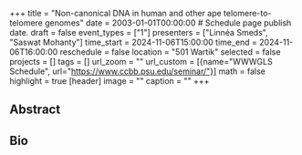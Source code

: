 +++
title = "Non-canonical DNA in human and other ape telomere-to-telomere genomes"
date = 2003-01-01T00:00:00  # Schedule page publish date.
draft = false
event_types = ["1"]
presenters = ["Linnéa Smeds", "Saswat Mohanty"]
time_start = 2024-11-06T15:00:00
time_end = 2024-11-06T16:00:00
reschedule = false
location = "501 Wartik"
selected = false
projects = []
tags = []
url_zoom = ""
url_custom = [{name="WWWGLS Schedule", url="https://www.ccbb.psu.edu/seminar/"}]
math = false
highlight = true
[header]
image = ""
caption = ""
+++

## Abstract



## Bio

